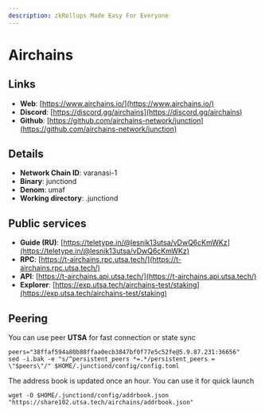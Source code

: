 ```yaml
---
description: zkRollups Made Easy For Everyone
---
```


# Airchains

## Links

* **Web**: [https://www.airchains.io/](https://www.airchains.io/)
* **Discord**: [https://discord.gg/airchains](https://discord.gg/airchains)
* **Github**: [https://github.com/airchains-network/junction](https://github.com/airchains-network/junction)

## **Details**

* **Network Chain ID**: varanasi-1
* **Binary**: junctiond
* **Denom**: umaf
* **Working directory**: .junctiond

## Public services

* **Guide (RU)**: [https://teletype.in/@lesnik13utsa/vDwQ6cKmWKz](https://teletype.in/@lesnik13utsa/vDwQ6cKmWKz)
* **RPC**: [https://t-airchains.rpc.utsa.tech/](https://t-airchains.rpc.utsa.tech/)
* **API**: [https://t-airchains.api.utsa.tech/](https://t-airchains.api.utsa.tech/)
* **Explorer**: [https://exp.utsa.tech/airchains-test/staking](https://exp.utsa.tech/airchains-test/staking)

## Peering

You can use peer **UTSA** for fast connection or state sync

```shell
peers="38ffaf594a80b88ffaa0ecb3847bf0f77e5c52fe@5.9.87.231:36656"
sed -i.bak -e "s/^persistent_peers *=.*/persistent_peers = \"$peers\"/" $HOME/.junctiond/config/config.toml
```

The address book is updated once an hour. You can use it for quick launch

```shell
wget -O $HOME/.junctiond/config/addrbook.json "https://share102.utsa.tech/airchains/addrbook.json"
```

